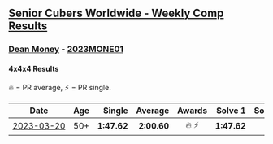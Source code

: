 <style>table {white-space: nowrap;}</style>
<link rel="stylesheet" type="text/css" href="/scw-comp/css/flags.css" />

## [Senior Cubers Worldwide - Weekly Comp Results](/scw-comp/results/)
### [Dean Money](README.md) - [2023MONE01](https://www.worldcubeassociation.org/persons/2023MONE01?event=444)

#### 4x4x4 Results

<span style="white-space: nowrap;">🔥 = PR average</span>, <span style="white-space: nowrap;">⚡ = PR single</span>.

| Date | Age | Single | Average | Awards | Solve 1 | Solve 2 | Solve 3 | Solve 4 | Solve 5 | Video |
| :--: | :--: | --: | --: | :--: | --: | --: | --: | --: | --: | :-- |
| [2023-03-20](../../results/2023-03-20/444.md) | 50+ | **1:47.62** | **2:00.60** | 🔥 ⚡ | **1:47.62** | DNF | 2:03.78 | 1:59.09 | 1:58.94 | [Desktop](https://www.facebook.com/events/1273456476928238/permalink/1280381362902416) / [Mobile](https://m.facebook.com/events/1273456476928238?view=permalink&id=1280381362902416) |


<!-- Global site tag (gtag.js) - Google Analytics -->
<script async src="https://www.googletagmanager.com/gtag/js?id=UA-86348435-3"></script>
<script>window.dataLayer = window.dataLayer || []; function gtag() {dataLayer.push(arguments);} gtag('js', new Date()); gtag('config', 'UA-86348435-3');</script>
